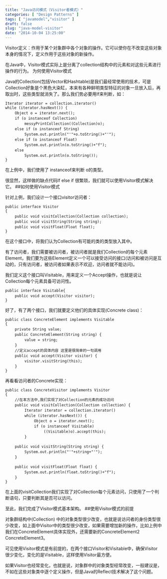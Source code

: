 ```yaml
---
title: "Java访问模式（Visitor者模式）"
categories: [ "Design Patterns" ]
tags: [ "javamodel","visitor" ]
draft: false
slug: "java-model-visitor"
date: "2014-10-04 13:25:00"
---
```


Visitor定义：作用于某个对象群中各个对象的操作。它可以使你在不改变这些对象本身的情况下，定义作用于这些对象的新操作。

在Java中，Visitor模式实际上是分离了collection结构中的元素和对这些元素进行操作的行为。
为何使用Visitor模式


<!--more-->


Java的Collection(包括Vector和Hashtable)是我们最经常使用的技术，可是Collection好象是个黑色大染缸，本来有各种鲜明类型特征的对象一旦放入后，再取出时，这些类型就消失了。那么我们势必要用If来判断，如：

    Iterator iterator = collection.iterator()
    while (iterator.hasNext()) {
    　　 Object o = iterator.next();
    　　 if (o instanceof Collection)
    　　 　　 messyPrintCollection((Collection)o);
    　　 else if (o instanceof String)
    　　 　　 System.out.println("'"+o.toString()+"'");
    　　 else if (o instanceof Float)
    　　 　　 System.out.println(o.toString()+"f");
    　　 else
    　　 　　 System.out.println(o.toString());
    }

在上例中，我们使用了 instanceof来判断 o的类型。

很显然，这样做的缺点代码If else if 很繁琐，我们就可以使用Visitor模式解决它。
##如何使用Visitor模式

针对上例，我们设计一个接口visitor访问者：

    public interface Visitor
    {
    　　 public void visitCollection(Collection collection);
    　　 public void visitString(String string);
    　　 public void visitFloat(Float float);
    }

在这个接口中，将我们认为Collection有可能的类的类型放入其中。

有了访问者，我们需要被访问者，被访问者就是我们Collection的每个元素Element，我们要为这些Element定义一个可以接受访问的接口(访问和被访问是互动的，只有访问者，被访问者如果表示不欢迎，访问者就不能访问)。

我们定义这个接口叫Visitable，用来定义一个Accept操作，也就是说让Collection每个元素具备可访问性。

    public interface Visitable{
    　　 public void accept(Visitor visitor);
    }

好了，有了两个接口，我们就要定义他们的具体实现(Concrete class)：

    public class ConcreteElement implements Visitable
    {
    　　 private String value;
    　　 public ConcreteElement(String string) {
    　　 　　 value = string;
    　　 }
    　　 //定义accept的具体内容 这里是很简单的一句调用
    　　 public void accept(Visitor visitor) {
    　　 　　 visitor.visitString(this);
    　　 }
    }

再看看访问者的Concrete实现：

    public class ConcreteVisitor implements Visitor
    {
    　　 //在本方法中,我们实现了对Collection的元素的成功访问
    　　 public void visitCollection(Collection collection) {
    　　 　　 Iterator iterator = collection.iterator()
    　　 　　 while (iterator.hasNext()) {
    　　 　　 　　 Object o = iterator.next();
    　　 　　 　　 if (o instanceof Visitable)
    　　 　　 　　 　　 ((Visitable)o).accept(this);
    　　 　　 }
    
    　　 public void visitString(String string) {
    　　 　　 System.out.println("'"+string+"'");
    　　 }
    
    　　 public void visitFloat(Float float) {
    　　 　　 System.out.println(float.toString()+"f");
    　　 }
    }

在上面的visitCollection我们实现了对Collection每个元素访问，只使用了一个判断语句，只要判断其是否可以访问。

至此，我们完成了Visitor模式基本架构。
##使用Visitor模式的前提

对象群结构中(Collection) 中的对象类型很少改变，也就是说访问者的身份类型很少改变，如上面中Visitor中的类型很少改变，如果需要增加新的操作，比如上例中我们在ConcreteElement具体实现外，还需要新的ConcreteElement2 ConcreteElement3。

可见使用Visitor模式是有前提的，在两个接口Visitor和Visitable中，确保Visitor很少变化，变化的是Visitable，这样使用Visitor最方便。

如果Visitor也经常变化，也就是说，对象群中的对象类型经常改变，一般建议是，不如在这些对象类中逐个定义操作，但是Java的Reflect技术解决了这个问题。